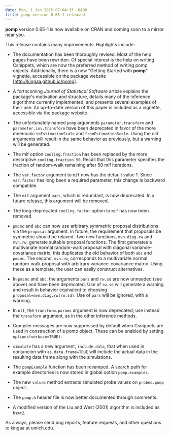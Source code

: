 ```yaml
---
date: Mon, 1 Jun 2015 07:04:33 -0400
title: pomp version 0.65-1 released
---
```


**pomp** version 0.65-1 is now available on CRAN and coming soon to a mirror near you.

This release contains many improvements.  Highlights include:

- The documentation has been thoroughly revised.
  Most of the help pages have been rewritten.
  Of special interest is the help on writing Csnippets, which are now the preferred method of writing pomp objects.
  Additionally, there is a new "Getting Started with **pomp**" vignette, accessible on the package website [http://kingaa.github.io/pomp].
  
- A forthcoming *Journal of Statistical Software* article explains the package's motivation and structure, details many of the inference algorithms currently implemented, and presents several examples of their use.
An up-to-date version of this paper is included as a vignette, accessible via the package website.

* The unfortunately named `pomp` arguments `parameter.transform` and `parameter.inv.transform` have been deprecated in favor of the more mnemonic `toEstimationScale` and `fromEstimationScale`. Using the old arguments will result in the same behavior as previously, but a warning will be generated.

* The mif option `cooling.fraction` has been replaced by the more descriptive `cooling.fraction.50`. Recall that this parameter specifies the fraction of random-walk remaining after 50 mif iterations.

* The `var.factor` argument to `mif` now has the default value 1. Since `var.factor` has long been a required parameter, this change is backward compatible.

* The `mif` argument `pars`, which is redundant, is now deprecated. In a future release, this argument will be removed.

* The long-deprecated `cooling.factor` option to `mif` has now been removed.

* `pmcmc` and `abc` can now use arbitrary symmetric proposal distributions via the `proposal` argument. In future, the requirement that proposals be symmetric should be relaxed. Two new functions, `mvn.diag.rw` and `mvn.rw`, generate suitable proposal functions. The first generates a multivariate normal random-walk proposal with diagonal variance-covariance matrix; this duplicates the old behavior of both `abc` and `pmcmc`. The second, `mvn.rw`, corresponds to a multivariate normal random-walk proposal with arbitrary variance-covariance matrix.  Using these as a template, the user can easily construct alternatives.

* In `pmcmc` and `abc`, the arguments `pars` and `rw.sd` are now unneeded (see above) and have been deprecated. Use of `rw.sd` will generate a warning and result in behavior equivalent to choosing `proposal=mvn.diag.rw(rw.sd)`. Use of `pars` will be ignored, with a warning.

* In `nlf`, the `transform.params` argument is now deprecated; use instead the `transform` argument, as in the other inference methods.

* Compiler messages are now suppressed by default when Csnippets are used in construction of a pomp object. These can be enabled by setting `options(verbose=TRUE)`.

* `simulate` has a new argument, `include.data`, that when used in conjuncion with `as.data.frame=TRUE` will include the actual data in the resulting data frame along with the simulations.

* The `pompExample` function has been revamped. A search path for example directories is now stored in global option `pomp.examples`.

* The new `values` method extracts simulated probe values on `probed.pomp` object.

* The `pomp.h` header file is now better documented through comments.

* A modified version of the Liu and West (2001) algorithm is included as `bsmc2`.

As always, please send bug reports, feature requests, and other questions to kingaa at umich.edu.
